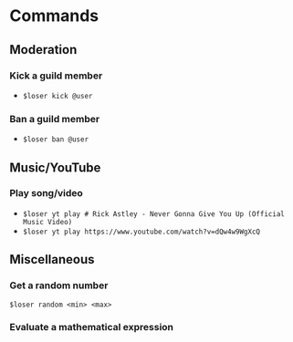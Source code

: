 # Commands
## Moderation
### Kick a guild member
 * `$loser kick @user`
### Ban a guild member
* `$loser ban @user`
## Music/YouTube
### Play song/video
* `$loser yt play # Rick Astley - Never Gonna Give You Up (Official Music Video)`
* `$loser yt play https://www.youtube.com/watch?v=dQw4w9WgXcQ`
## Miscellaneous
### Get a random number
`$loser random <min> <max>`
### Evaluate a mathematical expression

